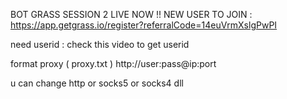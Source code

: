 BOT GRASS SESSION 2 LIVE NOW !!
NEW USER TO JOIN : https://app.getgrass.io/register?referralCode=14euVrmXslgPwPI

need userid : check this video to get userid

format proxy ( proxy.txt )
http://user:pass@ip:port 

u can change http or socks5 or socks4 dll 
